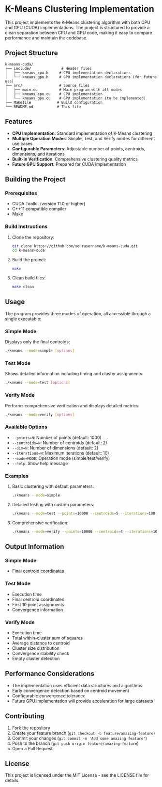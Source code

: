 # K-Means Clustering Implementation

This project implements the K-Means clustering algorithm with both CPU and GPU (CUDA) implementations. The project is structured to provide a clean separation between CPU and GPU code, making it easy to compare performance and maintain the codebase.

## Project Structure

```
k-means-cuda/
├── include/              # Header files
│   ├── kmeans_cpu.h     # CPU implementation declarations
│   └── kmeans_gpu.h     # GPU implementation declarations (for future use)
├── src/                 # Source files
│   ├── main.cu          # Main program with all modes
│   ├── kmeans_cpu.cu    # CPU implementation
│   └── kmeans_gpu.cu    # GPU implementation (to be implemented)
├── Makefile            # Build configuration
└── README.md           # This file
```

## Features

- **CPU Implementation**: Standard implementation of K-Means clustering
- **Multiple Operation Modes**: Simple, Test, and Verify modes for different use cases
- **Configurable Parameters**: Adjustable number of points, centroids, dimensions, and iterations
- **Built-in Verification**: Comprehensive clustering quality metrics
- **Future GPU Support**: Prepared for CUDA implementation

## Building the Project

### Prerequisites

- CUDA Toolkit (version 11.0 or higher)
- C++11 compatible compiler
- Make

### Build Instructions

1. Clone the repository:
   ```bash
   git clone https://github.com/yourusername/k-means-cuda.git
   cd k-means-cuda
   ```

2. Build the project:
   ```bash
   make
   ```

3. Clean build files:
   ```bash
   make clean
   ```

## Usage

The program provides three modes of operation, all accessible through a single executable:

### Simple Mode
Displays only the final centroids:
```bash
./kmeans --mode=simple [options]
```

### Test Mode
Shows detailed information including timing and cluster assignments:
```bash
./kmeans --mode=test [options]
```

### Verify Mode
Performs comprehensive verification and displays detailed metrics:
```bash
./kmeans --mode=verify [options]
```

### Available Options

- `--points=N`: Number of points (default: 1000)
- `--centroids=N`: Number of centroids (default: 2)
- `--dim=N`: Number of dimensions (default: 2)
- `--iterations=N`: Maximum iterations (default: 10)
- `--mode=MODE`: Operation mode (simple/test/verify)
- `--help`: Show help message

### Examples

1. Basic clustering with default parameters:
   ```bash
   ./kmeans --mode=simple
   ```

2. Detailed testing with custom parameters:
   ```bash
   ./kmeans --mode=test --points=10000 --centroids=5 --iterations=100
   ```

3. Comprehensive verification:
   ```bash
   ./kmeans --mode=verify --points=10000 --centroids=4 --iterations=100
   ```

## Output Information

### Simple Mode
- Final centroid coordinates

### Test Mode
- Execution time
- Final centroid coordinates
- First 10 point assignments
- Convergence information

### Verify Mode
- Execution time
- Total within-cluster sum of squares
- Average distance to centroid
- Cluster size distribution
- Convergence stability check
- Empty cluster detection

## Performance Considerations

- The implementation uses efficient data structures and algorithms
- Early convergence detection based on centroid movement
- Configurable convergence tolerance
- Future GPU implementation will provide acceleration for large datasets

## Contributing

1. Fork the repository
2. Create your feature branch (`git checkout -b feature/amazing-feature`)
3. Commit your changes (`git commit -m 'Add some amazing feature'`)
4. Push to the branch (`git push origin feature/amazing-feature`)
5. Open a Pull Request

## License

This project is licensed under the MIT License - see the LICENSE file for details.
